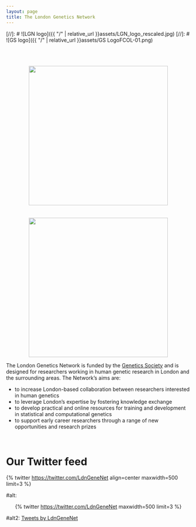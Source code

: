 ```yaml
---
layout: page
title: The London Genetics Network
---
```



[//]: # ![LGN logo]({{ "/" | relative_url }}assets/LGN_logo_rescaled.jpg) 
[//]: # ![GS logo]({{ "/" | relative_url }}assets/GS LogoFCOL-01.png)

  <br>
  <br>
<p align="center">
  <img src="{{ "/" | relative_url }}assets/GS LogoFCOL-01.png" width="380" /> <br><br><br>
  <img src="{{ "/" | relative_url }}assets/LGNLogo_new.jpg" width="380" />
</p>

The London Genetics Network is funded by the <a href="https://genetics.org.uk" rel="noopener noreferrer" target="_blank">Genetics Society</a> and is designed for researchers working in human genetic research in London and the surrounding areas. The Network’s aims are: 

* to increase London-based collaboration between researchers interested in human genetics
* to leverage London’s expertise by fostering knowledge exchange 
* to develop practical and online resources for training and development in statistical and computational genetics
* to support early career researchers through a range of new opportunities and research prizes


<br> 

# Our Twitter feed

{% twitter https://twitter.com/LdnGeneNet align=center maxwidth=500 limit=3 %}

#alt: <div class='jekyll-twitter-plugin' align="center">
    {% twitter https://twitter.com/LdnGeneNet maxwidth=500 limit=3 %}
</div>

#alt2: <a class="twitter-timeline" href="https://twitter.com/LdnGeneNet?ref_src=twsrc%5Etfw">Tweets by LdnGeneNet</a> <script async src="https://platform.twitter.com/widgets.js" charset="utf-8"></script> 